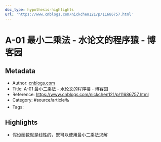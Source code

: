 ```yaml
---
doc_type: hypothesis-highlights
url: 'https://www.cnblogs.com/nickchen121/p/11686757.html'
---
```

# A-01 最小二乘法 - 水论文的程序猿 - 博客园
## Metadata
- Author: [cnblogs.com]()
- Title: A-01 最小二乘法 - 水论文的程序猿 - 博客园
- Reference: https://www.cnblogs.com/nickchen121/p/11686757.html
- Category: #source/article🗞
- Tags:
## Highlights
- 假设函数就是线性的，既可以使用最小二乘法求解


